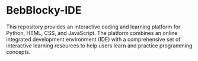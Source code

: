 # BebBlocky-IDE
This repository provides an interactive coding and learning platform for Python, HTML, CSS, and JavaScript. The platform combines an online integrated development environment (IDE) with a comprehensive set of interactive learning resources to help users learn and practice programming concepts.
